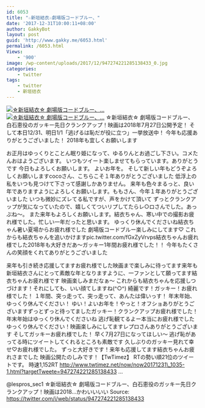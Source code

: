 ```yaml
---
id: 6053
title: "☆新垣結衣☆劇場版コードブルー、"
date: '2017-12-31T10:00:11+08:00'
author: GakkyBot
layout: post
guid: 'http://www.gakky.me/6053.html'
permalink: /6053.html
Views:
    - '900'
image: /wp-content/uploads/2017/12/947274221285138433_0.jpg
categories:
    - twitter
tags:
    - twitter
    - 新垣结衣
---
```


[![☆新垣結衣☆
劇場版コードブルー、...](http://www.yui-aragaki.org/wp-content/uploads/2017/12/947274221285138433_0.jpg)](http://www.yui-aragaki.org/wp-content/uploads/2017/12/947274221285138433_0.jpg)
[![☆新垣結衣☆
劇場版コードブルー、...](http://www.yui-aragaki.org/wp-content/uploads/2017/12/947274221285138433_1.jpg)](http://www.yui-aragaki.org/wp-content/uploads/2017/12/947274221285138433_1.jpg)
☆新垣結衣☆
劇場版コードブルー、白石恵役のガッキー先日クランクアップ！映画は2018年7月27日公開予定！
そして本日12/31、明日1/1「逃げるは恥だが役に立つ」一挙放送中！
今年も応援ありがとうございました！
2018年も宜しくお願いします

お正月はゆっくりとことん眠り姫になって、ゆるりんとお過ごし下さい。コメたんおはようございます。
いつもツイート楽しませてもらっています。ありがとうです
今日もよろしくお願いします。
よいお年を。
そして新しい年もどうぞよろしくお願いしますcocoさん、こちらこそ１年ありがとうございました
低浮上の私をいつも見つけて下さって感謝しかありません。
来年も色々まるっと、良い年でありますようによろしくお願いします。ももさん、今年１年ありがとうございました
いつも微妙にズレてる私ですが、声をかけて頂いて
ずっとクランクアップが気になっていたので、嬉しくてついリプしてたらレ○ロさんでした。あっぶね〜。
また来年もよろしくお願いします。結衣ちゃん、寒い中での撮影お疲れ様でした。忙しい一年だったと思います。
ゆっくり休んでくださいね結衣ちゃん暑い夏場からお疲れ様でした
劇場版コードブルー楽しみにしてます♡
これからも結衣ちゃんを追いかけますpic.twitter.com/fGxZyVrvps結衣ちゃんお疲れ様でした2018年も大好きだあ〜ガッキー1年間お疲れ様でした！！
今年もたくさんの笑顔をくれてありがとうございました

来年も引き続き応援してますお疲れ様でした映画まで楽しみに待ってます来年も新垣結衣さんにとって素敵な年となりますように、一ファンとして願ってます結衣ちゃんお疲れ様です
映画楽しみまだなぁ～
これからも結衣ちゃんを応援しつづけます！それにしても、いい顔てしますね(^○^)
綺麗です！ガッキー！お疲れ様でした！
１年間、突っ走って、突っ走って、あんたは偉いっす！
年末年始、ゆっくり休んでください！
ゆい！よいお年を！やっと！オフショありがとうございますずっとずっと待ってましたガッキー！クランクアップお疲れ様でした！年末年始はゆっくり休んでくださいね
逃げ恥観てるよー本当にお疲れ様でしたゆっくり休んでください！映画楽しみにしてますレプロさんありがとうございます
そしてガッキーお疲れ様でした！
早く7月27日になってほしい〜
逃げ恥があってる時にツイートしてくれるところも素敵です
久しぶりのガッキー見れて幸せ♡お疲れ様でした。
ずっと大好きです！来年も応援してます結衣ちゃんお疲れさまでした
映画公開たのしみです！【TwTimez】
RTの勢い順21位のツイートです。
時速1,152RT
http://www.twtimez.net/now/now20171231\_1035-1.html?targetTweete=947274221285138433 …

@lespros\_sec1
☆新垣結衣☆
劇場版コードブルー、白石恵役のガッキー先日クランクアップ！映画は2018…かわいいいい
Source: <https://twitter.com/i/web/status/947274221285138433>
